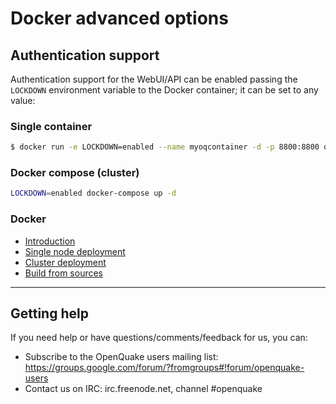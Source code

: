 # Docker advanced options

## Authentication support

Authentication support for the WebUI/API can be enabled passing the `LOCKDOWN` environment variable to the Docker container; it can be set to any value:

### Single container 

```bash
$ docker run -e LOCKDOWN=enabled --name myoqcontainer -d -p 8800:8800 openquake/engine
```

### Docker compose (cluster)

```bash
LOCKDOWN=enabled docker-compose up -d
```

### Docker

- [Introduction](../installing/docker.md)
- [Single node deployment](single.md)
- [Cluster deployment](cluster.md)
- [Build from sources](../../docker.md#build-openquake-docker-images)

***

## Getting help
If you need help or have questions/comments/feedback for us, you can:
  * Subscribe to the OpenQuake users mailing list: https://groups.google.com/forum/?fromgroups#!forum/openquake-users
  * Contact us on IRC: irc.freenode.net, channel #openquake

